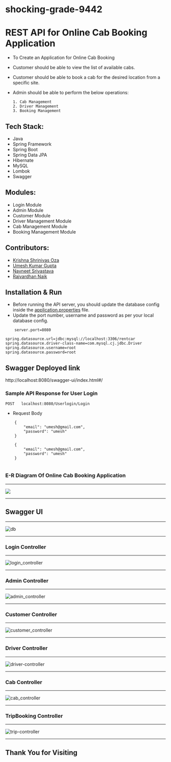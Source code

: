 # shocking-grade-9442

# REST API for Online Cab Booking Application

* To Create an Application for Online Cab Booking 

* Customer should be able to view the list of available cabs.

* Customer should be able to book a cab for the desired location from a specific site. 

* Admin should be able to perform the below operations:

      1. Cab Management 
      2. Driver Management
      3. Booking Management

## Tech Stack:

* Java
* Spring Framework
* Spring Boot
* Spring Data JPA
* Hibernate
* MySQL
* Lombok
* Swagger

## Modules:

* Login Module
* Admin Module
* Customer Module
* Driver Management Module
* Cab Management Module
* Booking Management Module

## Contributors:

* [Krishna Shrinivas Oza](https://github.com/krishna98oza)
* [Umesh Kumar Gupta](https://github.com/Umesh8878)
* [Navneet Srivastava](https://github.com/Navneet3009)
* [Rajvardhan Naik](https://github.com/shisui53)

## Installation & Run

* Before running the API server, you should update the database config inside the [application.properties](https://github.com/krishna98oza/shocking-grade-9442/blob/main/RentCar/pom.xml) file. 
* Update the port number, username and password as per your local database config.

```
    server.port=8080

spring.datasource.url=jdbc:mysql://localhost:3306/rentcar
spring.datasource.driver-class-name=com.mysql.cj.jdbc.Driver
spring.datasource.username=root
spring.datasource.password=root

```

## Swagger Deployed link
http://localhost:8080/swagger-ui/index.html#/

### Sample API Response for User Login

`POST   localhost:8080/Userlogin/Login`

* Request Body

```
    {
        "email": "umesh@gmail.com",
        "password": "umesh"
    }
    
    {
        "email": "umesh@gmail.com",
        "password": "umesh"
    }
    
```
 
### E-R Diagram Of Online Cab Booking Application
---

<img src="https://user-images.githubusercontent.com/101389007/233461279-5b887298-050a-45f0-adcd-671add82e5ad.png">


---

## Swagger UI

---

![db](https://github.com/krishna98oza/shocking-grade-9442/assets/115473268/d2a43f79-69c5-4fae-aa2e-d4a0880d4662)


---

### Login Controller

---

![login_controller](https://github.com/krishna98oza/shocking-grade-9442/assets/115473268/100d05ef-dbd3-47dd-b0fb-fb8cfbffe6c0)

---

### Admin Controller

---

![admin_controller](https://github.com/krishna98oza/shocking-grade-9442/assets/115473268/9ebb60d0-5e38-4845-85d5-10ece8a69aef)


---

### Customer Controller

---

![customer_controller](https://github.com/krishna98oza/shocking-grade-9442/assets/115473268/69a993c3-0f22-4213-80f7-9e1ac3136096)


---

### Driver Controller

---

![driver-controller](https://github.com/krishna98oza/shocking-grade-9442/assets/115473268/831214f4-e97d-47db-9109-eb7d201f2d75)


---

### Cab Controller

---

![cab_controller](https://github.com/krishna98oza/shocking-grade-9442/assets/115473268/17fe5844-4e18-43e6-a49a-c543c82796d3)


---

### TripBooking Controller

---

![trip-controller](https://github.com/krishna98oza/shocking-grade-9442/assets/115473268/5c8f0a4a-f34e-41d2-bd4f-e6e450ecd103)


---

## Thank You for Visiting
 
